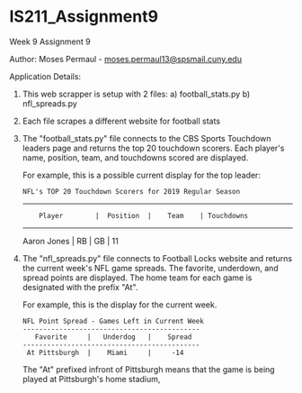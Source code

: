 # IS211_Assignment9
Week 9 Assignment 9

Author: Moses Permaul - moses.permaul13@spsmail.cuny.edu

Application Details:

1) This web scrapper is setup with 2 files:
	a) football_stats.py
	b) nfl_spreads.py

2) Each file scrapes a different website for football stats

3) The "football_stats.py" file connects to the CBS Sports Touchdown leaders page and returns the top 20 touchdown scorers. 
   Each player's name, position, team, and touchdowns scored are displayed.
   
   For example, this is a possible current display for the top leader:

	   NFL's TOP 20 Touchdown Scorers for 2019 Regular Season
	------------------------------------------------------------
		   Player        |  Position  |    Team    | Touchdowns
	------------------------------------------------------------
	Aaron Jones          |     RB     |     GB     |     11    


4) The "nfl_spreads.py" file connects to Football Locks website and returns the current week's NFL game spreads.
   The favorite, underdown, and spread points are displayed. The home team for each game is designated with the prefix "At".
   
   For example, this is the display for the current week.
   
	   NFL Point Spread - Games Left in Current Week
	   --------------------------------------------
		  Favorite     |   Underdog   |    Spread   
	   --------------------------------------------
		At Pittsburgh  |    Miami     |     -14 
	
	The "At" prefixed infront of Pittsburgh means that the game is being played at Pittsburgh's home stadium,

